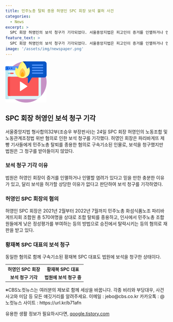 ```yaml
---
title: 민주노총 탈퇴 종용 허영인 SPC 회장 보석 불허 사건
categories:
  - News
excerpt: >
  SPC 회장 허영인의 보석 청구가 기각되었다. 서울중앙지법은 피고인이 증거를 인멸하거나 인멸할 염려가 있고, 달리 보석을 허가할 상당한 이유가 없다며 기각 사유를 밝혔다. 허 회장은 화섬식품노조 파리바게뜨지회 조합원에 불이익을 준 혐의로 재판에 넘겨졌다. 혐의를 부인하며 보석을 호소했으나 법원은 받아들이지 않았다. 함께 구속기소된 SPC 대표 황재복도 보석을 청구 중이다.
feature_text: >
  SPC 회장 허영인의 보석 청구가 기각되었다. 서울중앙지법은 피고인이 증거를 인멸하거나 인멸할 염려가 있고, 달리 보석을 허가할 상당한 이유가 없다며 기각 사유를 밝혔다. 허 회장은 화섬식품노조 파리바게뜨지회 조합원에 불이익을 준 혐의로 재판에 넘겨졌다. 혐의를 부인하며 보석을 호소했으나 법원은 받아들이지 않았다. 함께 구속기소된 SPC 대표 황재복도 보석을 청구 중이다.
image: '/assets/img/newspaper.png'
---
```


<p><img src="/assets/img/news.png" alt="rentncar 속보" /></p>

<h2 data-ke-size="size26">SPC 회장 허영인 보석 청구 기각</h2>

<p data-ke-size="size16">서울중앙지법 형사합의32부(조승우 부장판사)는 24일 SPC 회장 허영인의 노동조합 및 노동관계조정법 위반 혐의로 인한 보석 청구를 기각했다. 허영인 회장은 파리바게뜨 제빵 기사들에게 민주노총 탈퇴를 종용한 혐의로 구속기소된 인물로, 보석을 청구했지만 법원은 그 청구를 받아들이지 않았다. </p>

<h3>보석 청구 기각 이유</h3>

<p data-ke-size="size16">법원은 허영인 회장이 증거를 인멸하거나 인멸할 염려가 있다고 믿을 만한 충분한 이유가 있고, 달리 보석을 허가할 상당한 이유가 없다고 판단하여 보석 청구를 기각하였다. </p>

<h3>허영인 SPC 회장의 혐의</h3>

<p data-ke-size="size16">허영인 SPC 회장은 2021년 2월부터 2022년 7월까지 민주노총 화섬식품노조 파리바게뜨지회 조합원 총 570여명을 상대로 조합 탈퇴를 종용하고, 인사에서 민주노총 조합원들에게 낮은 정성평가를 부여하는 등의 방법으로 승진에서 탈락시키는 등의 혐의로 재판을 받고 있다. </p>

<h3>황재복 SPC 대표의 보석 청구</h3>

<p data-ke-size="size16">동일한 혐의로 함께 구속기소된 황재복 SPC 대표도 법원에 보석을 청구한 상태이다. </p>

<table>
    <tr>
        <th>허영인 SPC 회장</th>
        <th>황재복 SPC 대표</th>
    </tr>
    <tr>
        <td style="text-align: center; height: 17px;"><b>보석 청구 기각</b></td>
        <td style="text-align: center; height: 17px;"><b>법원에 보석 청구 중</b></td>
    </tr>
</table>

<p data-ke-size="size16">※CBS노컷뉴스는 여러분의 제보로 함께 세상을 바꿉니다. 각종 비리와 부당대우, 사건사고와 미담 등 모든 얘깃거리를 알려주세요. 이메일 : jebo@cbs.co.kr 카카오톡 : @노컷뉴스 사이트 : https://url.kr/b71afn</p>
유용한 생활 정보가 필요하시다면, <a href="https://qoogle.tistory.com" rel="dofollow">qoogle.tistory.com</a>


